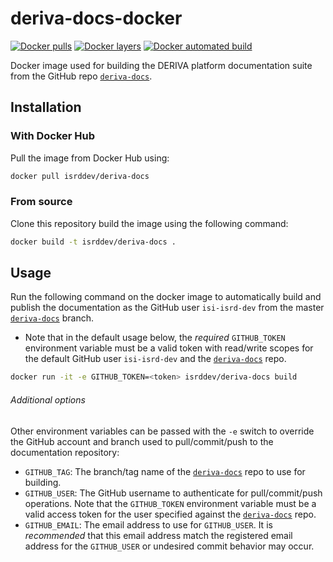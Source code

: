 # deriva-docs-docker
[![Docker pulls](https://img.shields.io/docker/pulls/isrddev/deriva-docs.svg)](https://hub.docker.com/r/isrddev/deriva-docs/)
[![Docker layers](https://images.microbadger.com/badges/image/isrddev/deriva-docs.svg)](https://microbadger.com/images/isrddev/deriva-docs)
[![Docker automated build](https://img.shields.io/docker/automated/isrddev/deriva-docs.svg)](https://hub.docker.com/r/isrddev/deriva-docs/)

Docker image used for building the DERIVA platform documentation suite 
from the GitHub repo [`deriva-docs`](https://github.com/informatics-isi-edu/deriva-docs).

## Installation

### With Docker Hub

Pull the image from Docker Hub using:

```sh
docker pull isrddev/deriva-docs
```

### From source

Clone this repository build the image using the following command:

```sh
docker build -t isrddev/deriva-docs .
```

## Usage

Run the following command on the docker image to automatically build and 
publish the documentation as the GitHub user `isi-isrd-dev` from the master 
[`deriva-docs`](https://github.com/informatics-isi-edu/deriva-docs) branch. 

* Note that in the default usage below, the _required_ `GITHUB_TOKEN` 
environment variable must be a valid token with read/write scopes for 
the default GitHub user `isi-isrd-dev` and the 
[`deriva-docs`](https://github.com/informatics-isi-edu/deriva-docs) repo.


```sh
docker run -it -e GITHUB_TOKEN=<token> isrddev/deriva-docs build
```

###### Additional options

Other environment variables can be passed with the `-e` switch to override 
the GitHub account and branch used to pull/commit/push to the 
documentation repository:

* `GITHUB_TAG`: The branch/tag name of the 
[`deriva-docs`](https://github.com/informatics-isi-edu/deriva-docs) 
repo to use for building.
* `GITHUB_USER`: The GitHub username to authenticate for pull/commit/push 
operations. Note that the `GITHUB_TOKEN` environment variable must be a 
valid access token for the user specified against the 
[`deriva-docs`](https://github.com/informatics-isi-edu/deriva-docs) repo.
* `GITHUB_EMAIL`: The email address to use for `GITHUB_USER`. It is 
_recommended_ that this email address match the registered email address 
for the `GITHUB_USER` or undesired commit behavior may occur.
 
